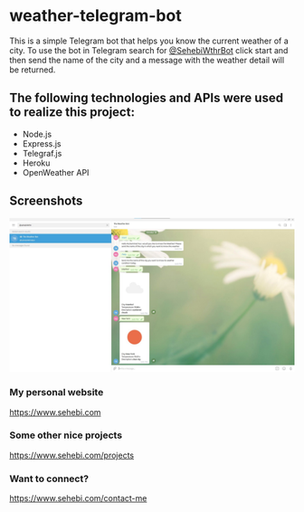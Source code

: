 # weather-telegram-bot
This is a simple Telegram bot that helps you know the current weather of a city.
To use the bot in Telegram search for <a href="https://t.me/SehebiWthrBot">@SehebiWthrBot</a> click start and then send the name of the city and a message with the weather detail will be returned.

## The following technologies and APIs were used to realize this project:
* Node.js
* Express.js
* Telegraf.js
* Heroku
* OpenWeather API 

## Screenshots
![Screen 1](screenshots/sehebi-weather-bot.jpg?raw=true "Title")

### My personal website
https://www.sehebi.com
### Some other nice projects 
https://www.sehebi.com/projects
### Want to connect?
https://www.sehebi.com/contact-me
